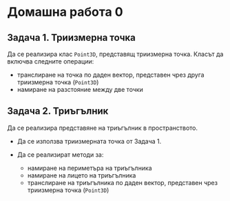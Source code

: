 # Домашна работа 0

## Задача 1. Триизмерна точка

Да се реализира клас `Point3D`, представящ триизмерна точка. Класът да включва следните операции:

- транслиране на точка по даден вектор, представен чрез друга триизмерна точка (`Point3D`)
- намиране на разстояние между две точки

## Задача 2. Триъгълник

Да се реализира представяне на триъгълник в пространството.

- Да се използва триизмерната точка от Задача 1.

- Да се реализират методи за:
	- намиране на периметъра на триъгълника
	- намиране на лицето на триъгълника
  - транслиране на триъгълника по даден вектор, представен чрез триизмерна точка (`Point3D`)
